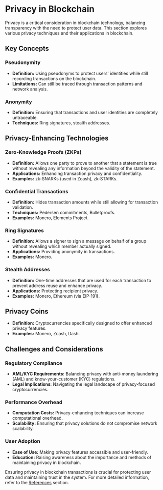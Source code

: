 # Privacy in Blockchain

Privacy is a critical consideration in blockchain technology, balancing transparency with the need to protect user data. This section explores various privacy techniques and their applications in blockchain.

## Key Concepts

### Pseudonymity
- **Definition:** Using pseudonyms to protect users' identities while still recording transactions on the blockchain.
- **Limitations:** Can still be traced through transaction patterns and network analysis.

### Anonymity
- **Definition:** Ensuring that transactions and user identities are completely untraceable.
- **Techniques:** Ring signatures, stealth addresses.

## Privacy-Enhancing Technologies

### Zero-Knowledge Proofs (ZKPs)
- **Definition:** Allows one party to prove to another that a statement is true without revealing any information beyond the validity of the statement.
- **Applications:** Enhancing transaction privacy and confidentiality.
- **Examples:** zk-SNARKs (used in Zcash), zk-STARKs.

### Confidential Transactions
- **Definition:** Hides transaction amounts while still allowing for transaction validation.
- **Techniques:** Pedersen commitments, Bulletproofs.
- **Examples:** Monero, Elements Project.

### Ring Signatures
- **Definition:** Allows a signer to sign a message on behalf of a group without revealing which member actually signed.
- **Applications:** Providing anonymity in transactions.
- **Examples:** Monero.

### Stealth Addresses
- **Definition:** One-time addresses that are used for each transaction to prevent address reuse and enhance privacy.
- **Applications:** Protecting recipient privacy.
- **Examples:** Monero, Ethereum (via EIP-191).

## Privacy Coins
- **Definition:** Cryptocurrencies specifically designed to offer enhanced privacy features.
- **Examples:** Monero, Zcash, Dash.

## Challenges and Considerations

### Regulatory Compliance
- **AML/KYC Requirements:** Balancing privacy with anti-money laundering (AML) and know-your-customer (KYC) regulations.
- **Legal Implications:** Navigating the legal landscape of privacy-focused cryptocurrencies.

### Performance Overhead
- **Computation Costs:** Privacy-enhancing techniques can increase computational overhead.
- **Scalability:** Ensuring that privacy solutions do not compromise network scalability.

### User Adoption
- **Ease of Use:** Making privacy features accessible and user-friendly.
- **Education:** Raising awareness about the importance and methods of maintaining privacy in blockchain.

Ensuring privacy in blockchain transactions is crucial for protecting user data and maintaining trust in the system. For more detailed information, refer to the [References](../01_Introduction/09_References.md) section.
